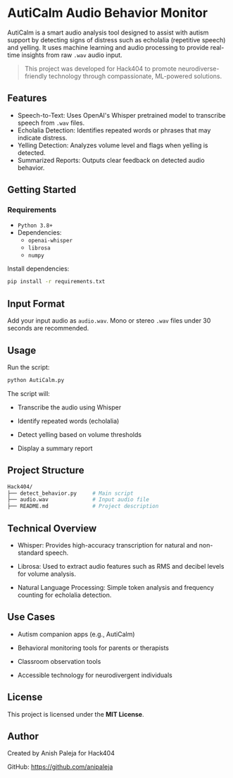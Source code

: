 # AutiCalm Audio Behavior Monitor

AutiCalm is a smart audio analysis tool designed to assist with autism support by detecting signs of distress such as echolalia (repetitive speech) and yelling. It uses machine learning and audio processing to provide real-time insights from raw `.wav` audio input.

> This project was developed for Hack404 to promote neurodiverse-friendly technology through compassionate, ML-powered solutions.

## Features

- Speech-to-Text: Uses OpenAI's Whisper pretrained model to transcribe speech from `.wav` files.
- Echolalia Detection: Identifies repeated words or phrases that may indicate distress.
- Yelling Detection: Analyzes volume level and flags when yelling is detected.
- Summarized Reports: Outputs clear feedback on detected audio behavior.

## Getting Started

### Requirements

- `Python 3.8+`
- Dependencies:
  - `openai-whisper`
  - `librosa`
  - `numpy`

Install dependencies:

```bash
pip install -r requirements.txt
```

## Input Format

Add your input audio as `audio.wav`. Mono or stereo `.wav` files under 30 seconds are recommended.

## Usage

Run the script:

```bash
python AutiCalm.py
```

The script will:

- Transcribe the audio using Whisper

- Identify repeated words (echolalia)

- Detect yelling based on volume thresholds

- Display a summary report

## Project Structure
```bash
Hack404/
├── detect_behavior.py     # Main script
├── audio.wav              # Input audio file
├── README.md              # Project description
```

## Technical Overview

- Whisper: Provides high-accuracy transcription for natural and non-standard speech.

- Librosa: Used to extract audio features such as RMS and decibel levels for volume analysis.

- Natural Language Processing: Simple token analysis and frequency counting for echolalia detection.

## Use Cases
- Autism companion apps (e.g., AutiCalm)

- Behavioral monitoring tools for parents or therapists

- Classroom observation tools

- Accessible technology for neurodivergent individuals

## License
This project is licensed under the **MIT License**.

## Author
Created by Anish Paleja for Hack404

GitHub: https://github.com/anipaleja


